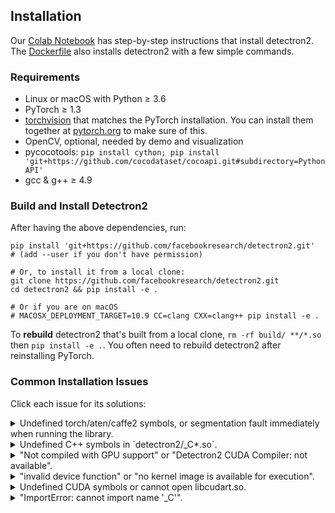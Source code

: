 ## Installation

Our [Colab Notebook](https://colab.research.google.com/drive/16jcaJoc6bCFAQ96jDe2HwtXj7BMD_-m5)
has step-by-step instructions that install detectron2.
The [Dockerfile](https://github.com/facebookresearch/detectron2/blob/master/docker/Dockerfile)
also installs detectron2 with a few simple commands.

### Requirements
- Linux or macOS with Python ≥ 3.6
- PyTorch ≥ 1.3
- [torchvision](https://github.com/pytorch/vision/) that matches the PyTorch installation.
	You can install them together at [pytorch.org](https://pytorch.org) to make sure of this.
- OpenCV, optional, needed by demo and visualization
- pycocotools: `pip install cython; pip install 'git+https://github.com/cocodataset/cocoapi.git#subdirectory=PythonAPI'`
- gcc & g++ ≥ 4.9


### Build and Install Detectron2

After having the above dependencies, run:
```
pip install 'git+https://github.com/facebookresearch/detectron2.git'
# (add --user if you don't have permission)

# Or, to install it from a local clone:
git clone https://github.com/facebookresearch/detectron2.git
cd detectron2 && pip install -e .

# Or if you are on macOS
# MACOSX_DEPLOYMENT_TARGET=10.9 CC=clang CXX=clang++ pip install -e .
```

To __rebuild__ detectron2 that's built from a local clone, `rm -rf build/ **/*.so` then `pip install -e .`.
You often need to rebuild detectron2 after reinstalling PyTorch.

### Common Installation Issues

Click each issue for its solutions:

<details>
<summary>
Undefined torch/aten/caffe2 symbols, or segmentation fault immediately when running the library.
</summary>

This can happen if detectron2 or torchvision is not
compiled with the version of PyTorch you're running.

If you use a pre-built torchvision, uninstall torchvision & pytorch, and reinstall them
following [pytorch.org](http://pytorch.org).
If you manually build detectron2 or torchvision, remove the files you built (`build/`, `**/*.so`)
and rebuild them.

If you cannot resolve the problem, please include the output of `gdb -ex "r" -ex "bt" -ex "quit" --args python -m detectron2.utils.collect_env`
in your issue.
</details>

<details>
<summary>
Undefined C++ symbols in `detectron2/_C*.so`.
</summary>
Usually it's because the library is compiled with a newer C++ compiler but run with an old C++ run time.
This can happen with old anaconda.

Try `conda update libgcc`. Then rebuild detectron2.
</details>

<details>
<summary>
"Not compiled with GPU support" or "Detectron2 CUDA Compiler: not available".
</summary>
CUDA is not found when building detectron2.
You should make sure

```
python -c 'import torch; from torch.utils.cpp_extension import CUDA_HOME; print(torch.cuda.is_available(), CUDA_HOME)'
```

print valid outputs at the time you build detectron2.
</details>

<details>
<summary>
"invalid device function" or "no kernel image is available for execution".
</summary>

Two possibilities:

* You build detectron2 with one version of CUDA but run it with a different version.

  To check whether it is the case,
  use `python -m detectron2.utils.collect_env` to find out inconsistent CUDA versions.
	In the output of this command, you should expect "Detectron2 CUDA Compiler", "CUDA_HOME", "PyTorch built with - CUDA"
	to contain cuda libraries of the same version.

	When they are inconsistent,
	you need to either install a different build of PyTorch (or build by yourself)
	to match your local CUDA installation, or install a different version of CUDA to match PyTorch.

* Detectron2 or PyTorch/torchvision is not built for the correct GPU architecture (compute compatibility).

	The GPU architecture for PyTorch/detectron2/torchvision is available in the "architecture flags" in
	`python -m detectron2.utils.collect_env`.

	The GPU architecture flags of detectron2/torchvision by default matches the GPU model detected
	during building. This means the compiled code may not work on a different GPU model.
	To overwrite the GPU architecture for detectron2/torchvision, use `TORCH_CUDA_ARCH_LIST` environment variable during building.

	For example, `export TORCH_CUDA_ARCH_LIST=6.0,7.0` makes it work for both P100s and V100s.
	Visit [developer.nvidia.com/cuda-gpus](https://developer.nvidia.com/cuda-gpus) to find out
	the correct compute compatibility number for your device.

</details>

<details>
<summary>
Undefined CUDA symbols or cannot open libcudart.so.
</summary>

The version of NVCC you use to build detectron2 or torchvision does
not match the version of CUDA you are running with.
This often happens when using anaconda's CUDA runtime.

Use `python -m detectron2.utils.collect_env` to find out inconsistent CUDA versions.
In the output of this command, you should expect "Detectron2 CUDA Compiler", "CUDA_HOME", "PyTorch built with - CUDA"
to contain cuda libraries of the same version.

When they are inconsistent,
you need to either install a different build of PyTorch (or build by yourself)
to match your local CUDA installation, or install a different version of CUDA to match PyTorch.
</details>


<details>
<summary>
"ImportError: cannot import name '_C'".
</summary>
Please build and install detectron2 following the instructions above.
</details>
